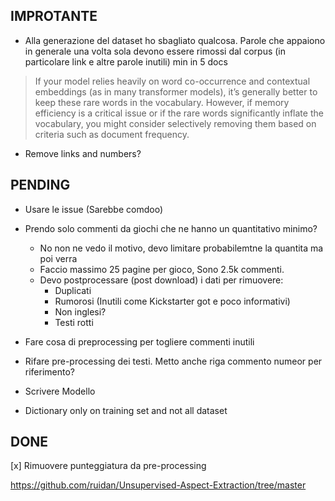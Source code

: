 ## IMPROTANTE

- Alla generazione del dataset ho sbagliato qualcosa. Parole che appaiono in generale una volta
  sola devono essere rimossi dal corpus (in particolare link e altre parole inutili) min in 5 docs

> If your model relies heavily on word co-occurrence and contextual embeddings (as in many transformer models), it’s
> generally better to keep these rare words in the vocabulary.
However, if memory efficiency is a critical issue or if the rare words significantly inflate the vocabulary, you might
consider selectively removing them based on criteria such as document frequency.

- Remove links and numbers?
## PENDING

- Usare le issue (Sarebbe comdoo)
- Prendo solo commenti da giochi che ne hanno un quantitativo minimo?
    - No non ne vedo il motivo, devo limitare probabilemtne la quantita ma poi verra
    - Faccio massimo 25 pagine per gioco, Sono 2.5k commenti.
    - Devo postprocessare (post download) i dati per rimuovere:
        - Duplicati
        - Rumorosi (Inutili come Kickstarter got e poco informativi)
        - Non inglesi?
        - Testi rotti
- Fare cosa di preprocessing per togliere commenti inutili

- Rifare pre-processing dei testi. Metto anche riga commento numeor per riferimento?
- Scrivere Modello
- Dictionary only on training set and not all dataset

## DONE

[x] Rimuovere punteggiatura da pre-processing

https://github.com/ruidan/Unsupervised-Aspect-Extraction/tree/master